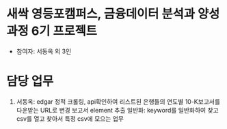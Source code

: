 # 새싹 영등포캠퍼스, 금융데이터 분석과 양성과정 6기 프로젝트

- 참여자: 서동옥 외 3인


# 담당 업무
  1. 서동옥: 
    edgar 정적 크롤링, api확인하여 리스트된 은행들의 연도별 10-K보고서를 다운받는 URL로 변경
    보고서 element 추출 일반화: keyword를 일반화하여 찾고 csv를 열고 찾아서 특정 csv에 모으는 업무
    